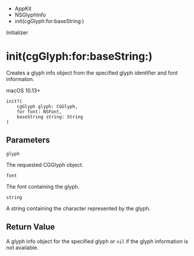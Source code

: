 

- AppKit
- NSGlyphInfo
-  init(cgGlyph:for:baseString:) 

Initializer

# init(cgGlyph:for:baseString:)

Creates a glyph info object from the specified glyph identifier and font informaton.

macOS 10.13+

``` source
init?(
    cgGlyph glyph: CGGlyph,
    for font: NSFont,
    baseString string: String
)
```

## Parameters 

`glyph`  

The requested CGGlyph object.

`font`  

The font containing the glyph.

`string`  

A string containing the character represented by the glyph.

## Return Value

A glyph info object for the specified glyph or `nil` if the glyph information is not available.

